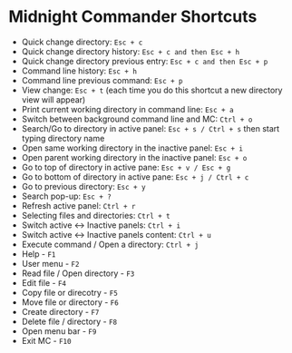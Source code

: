 <h1>Midnight Commander Shortcuts</h1>

* Quick change directory: `Esc + c`
* Quick change directory history: `Esc + c and then Esc + h`
* Quick change directory previous entry: `Esc + c and then Esc + p`
* Command line history: `Esc + h`
* Command line previous command: `Esc + p`
* View change: `Esc + t` (each time you do this shortcut a new directory view will appear)
* Print current working directory in command line: `Esc + a`
* Switch between background command line and MC: `Ctrl + o`
* Search/Go to directory in active panel: `Esc + s / Ctrl + s` then start typing directory name
* Open same working directory in the inactive panel: `Esc + i`
* Open parent working directory in the inactive panel: `Esc + o`
* Go to top of directory in active pane: `Esc + v / Esc + g`
* Go to bottom of directory in active pane: `Esc + j / Ctrl + c`
* Go to previous directory: `Esc + y`
* Search pop-up: `Esc + ?`
* Refresh active panel: `Ctrl + r`
* Selecting files and directories: `Ctrl + t`
* Switch active <-> Inactive panels: `Ctrl + i`
* Switch active <-> Inactive panels content: `Ctrl + u`
* Execute command / Open a directory: `Ctrl + j`
* Help - `F1`
* User menu - `F2`
* Read file / Open directory - `F3`
* Edit file - `F4`
* Copy file or direcotry - `F5`
* Move file or directory - `F6`
* Create directory - `F7`
* Delete file / directory - `F8`
* Open menu bar - `F9`
* Exit MC - `F10`